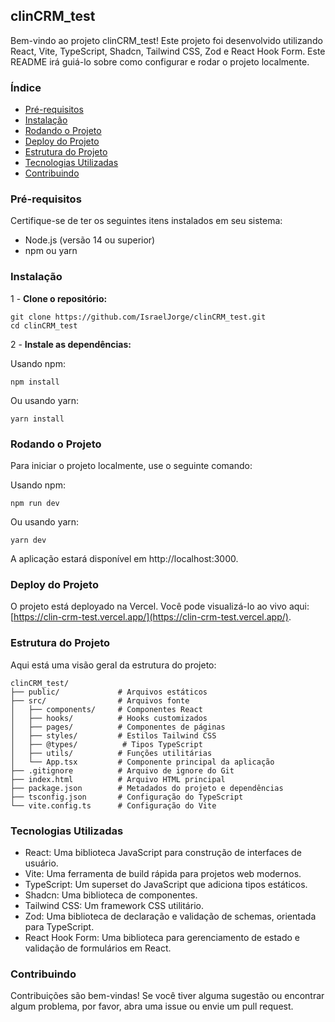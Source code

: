 clinCRM_test
------------

Bem-vindo ao projeto clinCRM_test! Este projeto foi desenvolvido utilizando React, Vite, TypeScript, Shadcn, Tailwind CSS, Zod e React Hook Form. Este README irá guiá-lo sobre como configurar e rodar o projeto localmente.

### Índice

-   [Pré-requisitos](#pr%C3%A9-requisitos)
-   [Instalação](#instala%C3%A7%C3%A3o)
-   [Rodando o Projeto](#rodando-o-projeto)
-   [Deploy do Projeto](#deploy-do-projeto)
-   [Estrutura do Projeto](#estrutura-do-projeto)
-   [Tecnologias Utilizadas](#tecnologias-utilizadas)
-   [Contribuindo](#contribuindo)

### Pré-requisitos

Certifique-se de ter os seguintes itens instalados em seu sistema:

-   Node.js (versão 14 ou superior)
-   npm ou yarn

### Instalação

1 -  **Clone o repositório:**

```
git clone https://github.com/IsraelJorge/clinCRM_test.git
cd clinCRM_test
```

2 -  **Instale as dependências:**

Usando npm:

```
npm install
```

Ou usando yarn:

```
yarn install
```

### Rodando o Projeto

Para iniciar o projeto localmente, use o seguinte comando:

Usando npm:

```
npm run dev
```

Ou usando yarn:

```
yarn dev
```

A aplicação estará disponível em http://localhost:3000.

### Deploy do Projeto

O projeto está deployado na Vercel. Você pode visualizá-lo ao vivo aqui: [https://clin-crm-test.vercel.app/](https://clin-crm-test.vercel.app/).

### Estrutura do Projeto

Aqui está uma visão geral da estrutura do projeto:

```
clinCRM_test/
├── public/             # Arquivos estáticos
├── src/                # Arquivos fonte
│   ├── components/     # Componentes React
│   ├── hooks/          # Hooks customizados
│   ├── pages/          # Componentes de páginas
│   ├── styles/         # Estilos Tailwind CSS
│   ├── @types/          # Tipos TypeScript
│   ├── utils/          # Funções utilitárias
│   └── App.tsx         # Componente principal da aplicação
├── .gitignore          # Arquivo de ignore do Git
├── index.html          # Arquivo HTML principal
├── package.json        # Metadados do projeto e dependências
├── tsconfig.json       # Configuração do TypeScript
└── vite.config.ts      # Configuração do Vite
```

### Tecnologias Utilizadas

-   React: Uma biblioteca JavaScript para construção de interfaces de usuário.
-   Vite: Uma ferramenta de build rápida para projetos web modernos.
-   TypeScript: Um superset do JavaScript que adiciona tipos estáticos.
-   Shadcn: Uma biblioteca de componentes.
-   Tailwind CSS: Um framework CSS utilitário.
-   Zod: Uma biblioteca de declaração e validação de schemas, orientada para TypeScript.
-   React Hook Form: Uma biblioteca para gerenciamento de estado e validação de formulários em React.

### Contribuindo

Contribuições são bem-vindas! Se você tiver alguma sugestão ou encontrar algum problema, por favor, abra uma issue ou envie um pull request.
